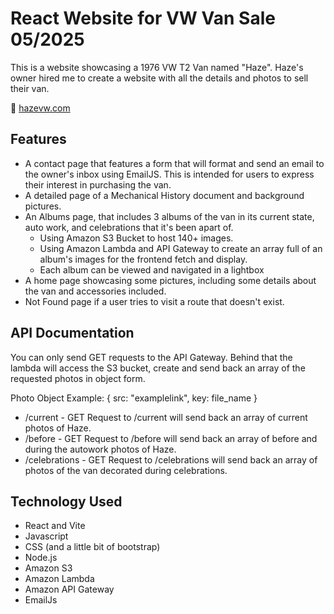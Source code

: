 # React Website for VW Van Sale 05/2025
This is a website showcasing a 1976 VW T2 Van named "Haze". Haze's owner hired me to create a website with all the details and photos to sell their van.

🔗 [hazevw.com](https://hazevw.com)

## Features
- A contact page that features a form that will format and send an email to the owner's inbox using EmailJS. This is intended for users to express their interest in purchasing the van. 
- A detailed page of a Mechanical History document and background pictures.
- An Albums page, that includes 3 albums of the van in its current state, auto work, and celebrations that it's been apart of.
    - Using Amazon S3 Bucket to host 140+ images.
    - Using Amazon Lambda and API Gateway to create an array full of an album's images for the frontend fetch and display.
    - Each album can be viewed and navigated in a lightbox
- A home page showcasing some pictures, including some details about the van and accessories included.
- Not Found page if a user tries to visit a route that doesn't exist.

## API Documentation
You can only send GET requests to the API Gateway. Behind that the lambda will access the S3 bucket, create and send back an array of the requested photos in object form.

Photo Object Example: { src: "examplelink", key: file_name }
 
- /current - GET Request to /current will send back an array of current photos of Haze.
- /before - GET Request to /before will send back an array of before and during the autowork photos of Haze.
- /celebrations - GET Request to /celebrations will send back an array of photos of the van decorated during celebrations.

## Technology Used
- React and Vite
- Javascript
- CSS (and a little bit of bootstrap)
- Node.js
- Amazon S3
- Amazon Lambda
- Amazon API Gateway
- EmailJs

